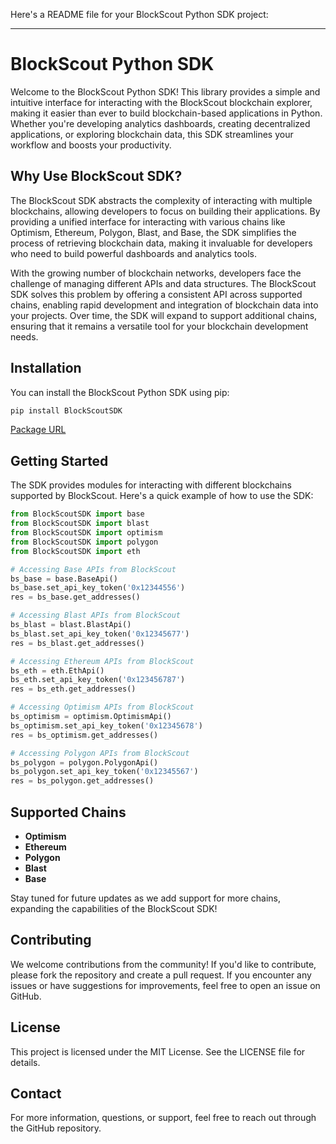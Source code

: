 Here's a README file for your BlockScout Python SDK project:

---

# BlockScout Python SDK

Welcome to the BlockScout Python SDK! This library provides a simple and intuitive interface for interacting with the BlockScout blockchain explorer, making it easier than ever to build blockchain-based applications in Python. Whether you're developing analytics dashboards, creating decentralized applications, or exploring blockchain data, this SDK streamlines your workflow and boosts your productivity.

## Why Use BlockScout SDK?

The BlockScout SDK abstracts the complexity of interacting with multiple blockchains, allowing developers to focus on building their applications. By providing a unified interface for interacting with various chains like Optimism, Ethereum, Polygon, Blast, and Base, the SDK simplifies the process of retrieving blockchain data, making it invaluable for developers who need to build powerful dashboards and analytics tools.

With the growing number of blockchain networks, developers face the challenge of managing different APIs and data structures. The BlockScout SDK solves this problem by offering a consistent API across supported chains, enabling rapid development and integration of blockchain data into your projects. Over time, the SDK will expand to support additional chains, ensuring that it remains a versatile tool for your blockchain development needs.

## Installation

You can install the BlockScout Python SDK using pip:

```bash
pip install BlockScoutSDK
```

[Package URL](https://pypi.org/project/BlockScoutSDK/1.0.0/)

## Getting Started

The SDK provides modules for interacting with different blockchains supported by BlockScout. Here's a quick example of how to use the SDK:

```python
from BlockScoutSDK import base
from BlockScoutSDK import blast
from BlockScoutSDK import optimism
from BlockScoutSDK import polygon
from BlockScoutSDK import eth

# Accessing Base APIs from BlockScout
bs_base = base.BaseApi()
bs_base.set_api_key_token('0x12344556')
res = bs_base.get_addresses()

# Accessing Blast APIs from BlockScout
bs_blast = blast.BlastApi()
bs_blast.set_api_key_token('0x12345677')
res = bs_blast.get_addresses()

# Accessing Ethereum APIs from BlockScout
bs_eth = eth.EthApi()
bs_eth.set_api_key_token('0x123456787')
res = bs_eth.get_addresses()

# Accessing Optimism APIs from BlockScout
bs_optimism = optimism.OptimismApi()
bs_optimism.set_api_key_token('0x12345678')
res = bs_optimism.get_addresses()

# Accessing Polygon APIs from BlockScout
bs_polygon = polygon.PolygonApi()
bs_polygon.set_api_key_token('0x12345567')
res = bs_polygon.get_addresses()
```

## Supported Chains

- **Optimism**
- **Ethereum**
- **Polygon**
- **Blast**
- **Base**

Stay tuned for future updates as we add support for more chains, expanding the capabilities of the BlockScout SDK!

## Contributing

We welcome contributions from the community! If you'd like to contribute, please fork the repository and create a pull request. If you encounter any issues or have suggestions for improvements, feel free to open an issue on GitHub.

## License

This project is licensed under the MIT License. See the LICENSE file for details.

## Contact

For more information, questions, or support, feel free to reach out through the GitHub repository.
